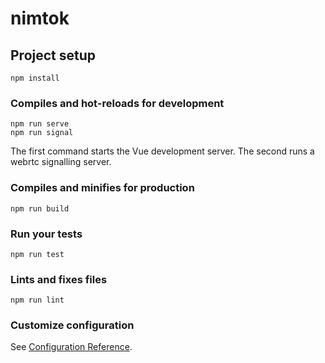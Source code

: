 # nimtok



## Project setup
```
npm install
```

### Compiles and hot-reloads for development
```
npm run serve
npm run signal
```

The first command starts the Vue development server. The second runs a webrtc signalling server.

### Compiles and minifies for production
```
npm run build
```

### Run your tests
```
npm run test
```

### Lints and fixes files
```
npm run lint
```

### Customize configuration
See [Configuration Reference](https://cli.vuejs.org/config/).
